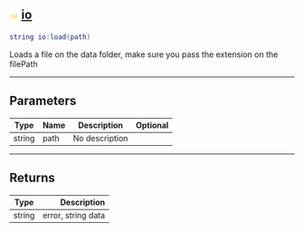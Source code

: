 ## ![shared](.gitbook/assets/shared.png) [io](home/io)



```lua
string io:load(path)
```

Loads a file on the data folder, make sure you pass the extension on the filePath

------
## Parameters

| Type   | Name | Description | Optional |
| ------ | ---- | ----------- | -------: |
| string | path | No description |  |

------
## Returns

| Type   | Description |
| ------ | ----------: |
| string | error, string data |

